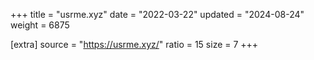 +++
title = "usrme.xyz"
date = "2022-03-22"
updated = "2024-08-24"
weight = 6875

[extra]
source = "https://usrme.xyz/"
ratio = 15
size = 7
+++
